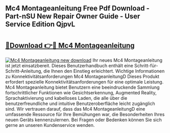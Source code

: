 ## Mc4 Montageanleitung Free Pdf Download - Part-nSU New Repair Owner Guide - User Service Edition QjpvL

# <h2><a href="http://df8pb0o.blite.top/?on=Mc4+Montageanleitung">🔗Download 👉🔴 Mc4 Montageanleitung</a></h2>

[![Mc4 Montageanleitung new download](https://i.imgur.com/lujVjoI.png)](http://df8pb0o.blite.top/?on=Mc4+Montageanleitung)
Ihr neues Mc4 Montageanleitung ist jetzt einsatzbereit. Dieses Benutzerhandbuch enthält eine Schritt-für-Schritt-Anleitung, die Ihnen den Einstieg erleichtert. Wichtige Informationen zu Konnektivitätsanforderungen Mc4 MontageanleitungD Dieses Produkt erfordert spezielle Konnektivitätsanforderungen für eine optimale Leistung. Mc4 Montageanleitung bietet Benutzern eine beeindruckende Sammlung fortschrittlicher Funktionen wie Gesichtserkennung, Augmented Reality, Sprachaktivierung und kabelloses Laden, die alle über die benutzerfreundliche und intuitive Benutzeroberfläche leicht zugänglich sind. Wir vertrauen darauf, dass das Mc4 MontageanleitungD eine umfassende Ressource für Ihre Bemühungen war, die Besonderheiten Ihres neuen Geräts kennenzulernen. Bei Fragen oder Bedenken können Sie sich gerne an unseren Kundenservice wenden.
